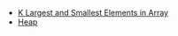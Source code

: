 - [K Largest and Smallest Elements in Array](./K%20Largest%20and%20Smallest%20elemnts/K_Largest_Smallest_elements.md)
- [Heap](./Heap.md)
